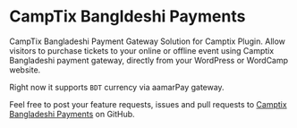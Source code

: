 # CampTix Bangldeshi Payments

CampTix Bangladeshi Payment Gateway Solution for Camptix Plugin. Allow visitors to purchase tickets to your online or offline event using Camptix Bangladeshi payment gateway, directly from your WordPress or WordCamp website.

Right now it supports `BDT` currency via aamarPay gateway.

Feel free to post your feature requests, issues and pull requests to [Camptix Bangladeshi Payments](https://github.com/tareq1988/camptix-bd-payments) on GitHub.
